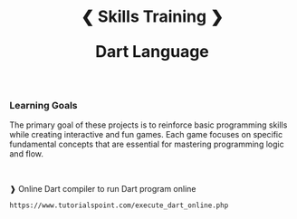 <h1 align="center" >  
❮ Skills Training ❯
  
Dart Language
</h1>

<br>

### Learning Goals  
The primary goal of these projects is to reinforce basic programming skills while creating interactive and fun games. Each game focuses on specific fundamental concepts that are essential for mastering programming logic and flow.

<br>

❱ Online Dart compiler to run Dart program online
```md
https://www.tutorialspoint.com/execute_dart_online.php
```